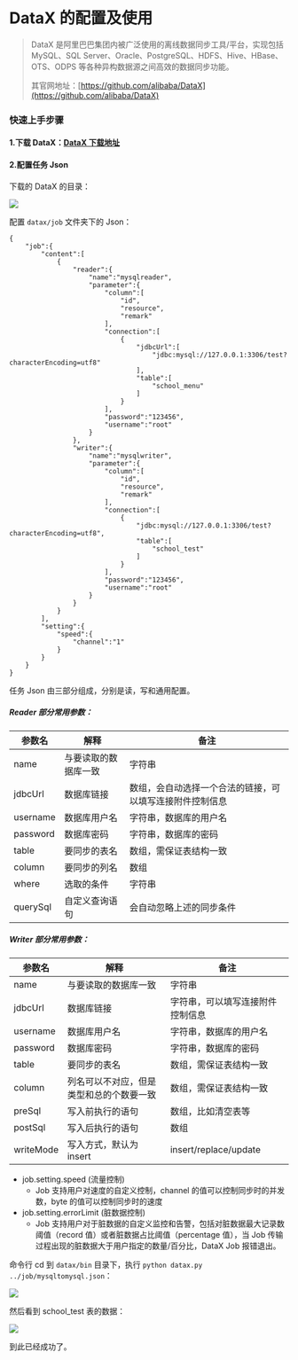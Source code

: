 # DataX 的配置及使用

> DataX 是阿里巴巴集团内被广泛使用的离线数据同步工具/平台，实现包括 MySQL、SQL Server、Oracle、PostgreSQL、HDFS、Hive、HBase、OTS、ODPS 等各种异构数据源之间高效的数据同步功能。
> 
> 其官网地址：[https://github.com/alibaba/DataX](https://github.com/alibaba/DataX)

### 快速上手步骤

#### 1.下载 DataX：[DataX 下载地址](https://github.com/alibaba/DataX#download-datax下载地址)

#### 2.配置任务 Json

下载的 DataX 的目录：

![](https://github.com/liuzhongning/Articles/blob/master/resources/BigData/datax/datax2.jpg)

配置 `datax/job` 文件夹下的 Json：

```
{
    "job":{
        "content":[
            {
                "reader":{
                    "name":"mysqlreader",
                    "parameter":{
                        "column":[
                            "id",
                            "resource",
                            "remark"
                        ],
                        "connection":[
                            {
                                "jdbcUrl":[
                                    "jdbc:mysql://127.0.0.1:3306/test?characterEncoding=utf8"
                                ],
                                "table":[
                                    "school_menu"
                                ]
                            }
                        ],
                        "password":"123456",
                        "username":"root"
                    }
                },
                "writer":{
                    "name":"mysqlwriter",
                    "parameter":{
                        "column":[
                            "id",
                            "resource",
                            "remark"
                        ],
                        "connection":[
                            {
                                "jdbc:mysql://127.0.0.1:3306/test?characterEncoding=utf8",
                                "table":[
                                    "school_test"
                                ]
                            }
                        ],
                        "password":"123456",
                        "username":"root"
                    }
                }
            }
        ],
        "setting":{
            "speed":{
                "channel":"1"
            }
        }
    }
}
```

任务 Json 由三部分组成，分别是读，写和通用配置。

##### Reader 部分常用参数：

|参数名|解释|备注|
|---|---|---|
| name |与要读取的数据库一致|字符串|
| jdbcUrl |数据库链接|数组，会自动选择一个合法的链接，可以填写连接附件控制信息|
|username|数据库用户名|字符串，数据库的用户名|
| password |数据库密码|字符串，数据库的密码|
| table |要同步的表名|数组，需保证表结构一致|
| column |要同步的列名|数组|
| where |选取的条件|字符串|
| querySql |自定义查询语句|会自动忽略上述的同步条件|


##### Writer 部分常用参数：
|参数名|解释|备注|
|---|---|---|
| name |与要读取的数据库一致|字符串|
| jdbcUrl |数据库链接|字符串，可以填写连接附件控制信息|
|username|数据库用户名|字符串，数据库的用户名|
| password |数据库密码|字符串，数据库的密码|
| table |要同步的表名|数组，需保证表结构一致|
| column |列名可以不对应，但是类型和总的个数要一致|数组，需保证表结构一致|
| preSql |写入前执行的语句|数组，比如清空表等|
| postSql |写入后执行的语句|数组|
| writeMode |写入方式，默认为insert	|insert/replace/update|
		
		
- job.setting.speed (流量控制)
	- Job 支持用户对速度的自定义控制，channel 的值可以控制同步时的并发数，byte 的值可以控制同步时的速度
- job.setting.errorLimit (脏数据控制)
	- Job 支持用户对于脏数据的自定义监控和告警，包括对脏数据最大记录数阈值（record 值）或者脏数据占比阈值（percentage 值），当 Job 传输过程出现的脏数据大于用户指定的数量/百分比，DataX Job 报错退出。


命令行 cd 到 `datax/bin` 目录下，执行 `python datax.py ../job/mysqltomysql.json`：

![](https://github.com/liuzhongning/Articles/blob/master/resources/BigData/datax/datax0.jpg)

然后看到 school_test 表的数据：

![](https://github.com/liuzhongning/Articles/blob/master/resources/BigData/datax/datax1.jpg)

到此已经成功了。
 